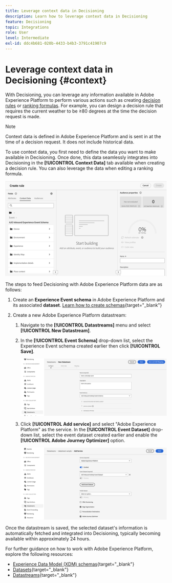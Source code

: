 ```yaml
---
title: Leverage context data in Decisioning
description: Learn how to leverage context data in Decisioning
feature: Decisioning
topic: Integrations
role: User
level: Intermediate
exl-id: ddc4b681-020b-4433-b4b3-3791c41907c9
---
```

# Leverage context data in Decisioning {#context}

With Decisioning, you can leverage any information available in Adobe Experience Platform to perform various actions such as creating [decision rules](rules.md) or [ranking formulas](ranking.md). For example, you can design a decision rule that requires the current weather to be ≥80 degrees at the time the decision request is made.

>[!NOTE]
>
>Context data is defined in Adobe Experience Platform and is sent in at the time of a decision request. It does not include historical data.

To use context data, you first need to define the data you want to make available in Decisioning. Once done, this data seamlessly integrates into Decisioning in the **[!UICONTROL Context Data]** tab available when creating a decision rule. You can also leverage the data when editing a ranking formula.

![](assets/decision-rules-context.png)

The steps to feed Decisioning with Adobe Experience Platform data are as follows: 

1. Create an **Experience Event schema**  in Adobe Experience Platform and its associated **dataset**. [Learn how to create schemas](https://experienceleague.adobe.com/en/docs/experience-platform/xdm/ui/resources/schemas){target="_blank"}

1. Create a new Adobe Experience Platform datastream:

    1. Navigate to the **[!UICONTROL Datastreams]** menu and select **[!UICONTROL New Datastream]**.

    1. In the **[!UICONTROL Event Schema]** drop-down list, select the Experience Event schema created earlier then click **[!UICONTROL Save]**.

        ![](assets/decision-rule-context-datastream.png)

    1. Click **[!UICONTROL Add service]** and select "Adobe Experience Platform" as the service. In the **[!UICONTROL Event Dataset]** drop-down list, select the event dataset created earlier and enable the **[!UICONTROL Adobe Journey Optimizer]** option.

        ![](assets/decision-rules-context-datastream-service.png)

Once the datastream is saved, the selected dataset's information is automatically fetched and integrated into Decisioning, typically becoming available within approximately 24 hours.

For further guidance on how to work with Adobe Experience Platform, explore the following resources:

* [Experience Data Model (XDM) schemas](https://experienceleague.adobe.com/en/docs/experience-platform/xdm/schema/composition){target="_blank"}
* [Datasets](https://experienceleague.adobe.com/en/docs/experience-platform/catalog/datasets/overview){target="_blank"}
* [Datastreams](https://experienceleague.adobe.com/en/docs/experience-platform/datastreams/overview){target="_blank"}
